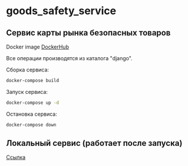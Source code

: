 # goods_safety_service

## Сервис карты рынка безопасных товаров

Docker image
[DockerHub](https://hub.docker.com/r/altairzero/goods_safety_service)

Все операции производятся из каталога "django".

Сборка сервиса:

```bash
docker-compose build
```

Запуск сервиса:

```bash
docker-compose up -d
```

Остановка сервиса:

```bash
docker-compose down
```

## Локальный сервис (работает после запуска)
[Ссылка](http://localhost:8000/)